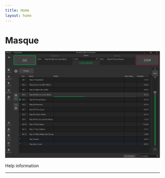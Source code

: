 ```yaml
---
title: Home
layout: home
---
```


# Masque

![image](./images/Masque_DefaultView.png)

Help information

----
